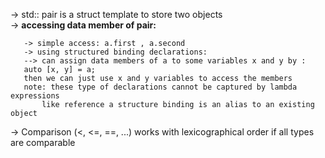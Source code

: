 -> std:: pair is a struct template to store two objects\
-> **accessing data member of pair:**
   
       -> simple access: a.first , a.second
       -> using structured binding declarations: 
       --> can assign data members of a to some variables x and y by :
       auto [x, y] = a;
       then we can just use x and y variables to access the members
       note: these type of declarations cannot be captured by lambda expressions
           like reference a structure binding is an alias to an existing object

-> Comparison (<, <=, ==, ...) works with lexicographical order if all types are comparable
